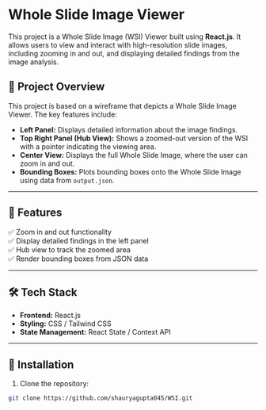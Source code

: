 # Whole Slide Image Viewer

This project is a Whole Slide Image (WSI) Viewer built using **React.js**. It allows users to view and interact with high-resolution slide images, including zooming in and out, and displaying detailed findings from the image analysis.

## 📌 **Project Overview**
This project is based on a wireframe that depicts a Whole Slide Image Viewer. The key features include:
- **Left Panel:** Displays detailed information about the image findings.
- **Top Right Panel (Hub View):** Shows a zoomed-out version of the WSI with a pointer indicating the viewing area.
- **Center View:** Displays the full Whole Slide Image, where the user can zoom in and out.
- **Bounding Boxes:** Plots bounding boxes onto the Whole Slide Image using data from `output.json`.

---

## 🚀 **Features**
✅ Zoom in and out functionality  
✅ Display detailed findings in the left panel  
✅ Hub view to track the zoomed area  
✅ Render bounding boxes from JSON data  

---

## 🛠️ **Tech Stack**
- **Frontend:** React.js  
- **Styling:** CSS / Tailwind CSS  
- **State Management:** React State / Context API  

---

## 📁 **Installation**
1. Clone the repository:
```bash
git clone https://github.com/shauryagupta045/WSI.git
